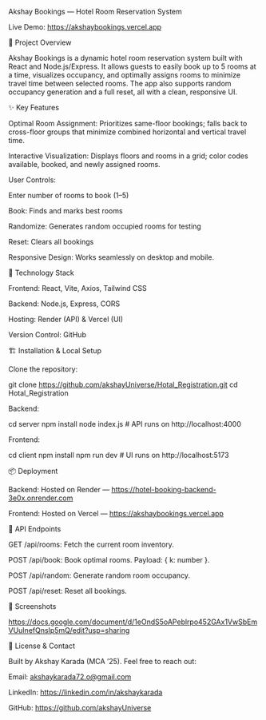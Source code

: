 Akshay Bookings — Hotel Room Reservation System

Live Demo: https://akshaybookings.vercel.app

🎉 Project Overview

Akshay Bookings is a dynamic hotel room reservation system built with React and Node.js/Express. It allows guests to easily book up to 5 rooms at a time, visualizes occupancy, and optimally assigns rooms to minimize travel time between selected rooms. The app also supports random occupancy generation and a full reset, all with a clean, responsive UI.


✨ Key Features

Optimal Room Assignment: Prioritizes same-floor bookings; falls back to cross-floor groups that minimize combined horizontal and vertical travel time.

Interactive Visualization: Displays floors and rooms in a grid; color codes available, booked, and newly assigned rooms.


User Controls:

Enter number of rooms to book (1–5)

Book: Finds and marks best rooms

Randomize: Generates random occupied rooms for testing

Reset: Clears all bookings

Responsive Design: Works seamlessly on desktop and mobile.


🚀 Technology Stack

Frontend: React, Vite, Axios, Tailwind CSS

Backend: Node.js, Express, CORS

Hosting: Render (API) & Vercel (UI)

Version Control: GitHub


🏗️ Installation & Local Setup

Clone the repository:

git clone https://github.com/akshayUniverse/Hotal_Registration.git
cd Hotal_Registration

Backend:

cd server
npm install
node index.js  # API runs on http://localhost:4000

Frontend:

cd client
npm install
npm run dev    # UI runs on http://localhost:5173


📦 Deployment

Backend: Hosted on Render — https://hotel-booking-backend-3e0x.onrender.com

Frontend: Hosted on Vercel — https://akshaybookings.vercel.app


🔗 API Endpoints

GET /api/rooms: Fetch the current room inventory.

POST /api/book: Book optimal rooms. Payload: { k: number }.

POST /api/random: Generate random room occupancy.

POST /api/reset: Reset all bookings.


🎨 Screenshots

https://docs.google.com/document/d/1eOndS5oAPeblrpo452GAx1VwSbEmVUuInefQnsIp5mQ/edit?usp=sharing


📄 License & Contact

Built by Akshay Karada (MCA ’25). Feel free to reach out:

Email: akshaykarada72.o@gmail.com

LinkedIn: https://linkedin.com/in/akshaykarada

GitHub: https://github.com/akshayUniverse

